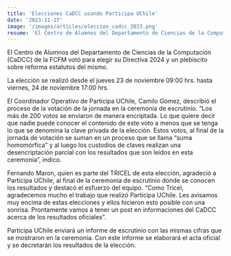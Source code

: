 ```yaml
---
title: 'Elecciones CaDCC usando Participa UChile'
date: '2023-11-27'
image: '/images/articles/eleccion_cadcc_2023.png'
resume: 'El Centro de Alumnos del Departamento de Ciencias de la Computación (CaDCC) de la FCFM votó para elegir su Directiva 2024 y un plebiscito sobre reforma estatutos del mismo.'
---
```

El Centro de Alumnos del Departamento de Ciencias de la Computación (CaDCC) de la FCFM votó para elegir su Directiva 2024 y un plebiscito sobre reforma estatutos del mismo.

La elección se realizó  desde el jueves 23 de noviembre 09:00 hrs. hasta viernes, 24 de noviembre 17:00 hrs.

El Coordinador Operativo de Participa UChile, Camilo Gómez, describió el proceso de la votación de la jornada en la ceremonia de escrutinio.  “Los más de 200 votos se enviaron de manera encriptada. Lo que quiere decir que nadie puede conocer el contenido de este voto a menos que se tenga lo que se denomina la clave privada de la elección. Estos votos, al final de la jornada de votación se suman en un proceso que se llama “suma homomórfica” y al luego los custodios de claves realizan una desencriptación parcial con los resultados que son leídos en esta ceremonia”, indico.  

Fernando Maron, quien es parte del TRICEL de esta elección, agradeció a Participa UChile, al final de la ceremonia de escrutinio donde se conocen los resultados y destacó el esfuerzo del equipo. “Como Tricel, agradecemos mucho el trabajo que realizó Participa UChile. Les avisamos muy encima de estas elecciones y ellos hicieron esto posible con una sonrisa. Prontamente vamos a tener un post en informaciones del CaDCC acerca de los resultados oficiales”.

Participa UChile enviará un informe de escrutinio con las mismas cifras que se mostraron en la ceremonia. Con este informe se elaborará el acta oficial y se decretarán los resultados de la elección.
